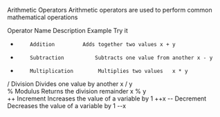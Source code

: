 

Arithmetic Operators
Arithmetic operators are used to perform common mathematical operations

Operator	Name	     Description	Example	Try it
+	      Addition	       Adds together two values	x + y	
-	      Subtraction	       Subtracts one value from another	x - y	
*	      Multiplication	    Multiplies two values	x * y	
/	      Division	       Divides one value by another	x / y	
%	      Modulus	           Returns the division remainder	x % y	
++     	  Increment	      Increases the value of a variable by 1	++x	
--	      Decrement	       Decreases the value of a variable by 1	--x